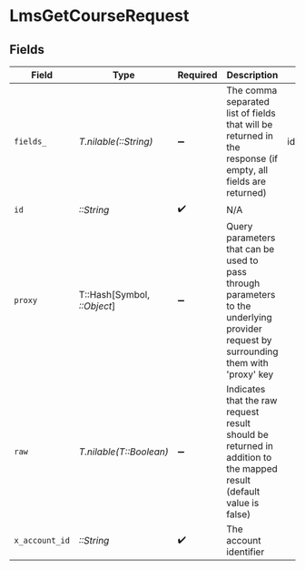 # LmsGetCourseRequest


## Fields

| Field                                                                                                                                                                                                                         | Type                                                                                                                                                                                                                          | Required                                                                                                                                                                                                                      | Description                                                                                                                                                                                                                   | Example                                                                                                                                                                                                                       |
| ----------------------------------------------------------------------------------------------------------------------------------------------------------------------------------------------------------------------------- | ----------------------------------------------------------------------------------------------------------------------------------------------------------------------------------------------------------------------------- | ----------------------------------------------------------------------------------------------------------------------------------------------------------------------------------------------------------------------------- | ----------------------------------------------------------------------------------------------------------------------------------------------------------------------------------------------------------------------------- | ----------------------------------------------------------------------------------------------------------------------------------------------------------------------------------------------------------------------------- |
| `fields_`                                                                                                                                                                                                                     | *T.nilable(::String)*                                                                                                                                                                                                         | :heavy_minus_sign:                                                                                                                                                                                                            | The comma separated list of fields that will be returned in the response (if empty, all fields are returned)                                                                                                                  | id,remote_id,external_reference,content_ids,remote_content_ids,title,description,languages,cover_url,url,active,duration,categories,skills,updated_at,created_at,content,provider,localizations,authors,unified_custom_fields |
| `id`                                                                                                                                                                                                                          | *::String*                                                                                                                                                                                                                    | :heavy_check_mark:                                                                                                                                                                                                            | N/A                                                                                                                                                                                                                           |                                                                                                                                                                                                                               |
| `proxy`                                                                                                                                                                                                                       | T::Hash[Symbol, *::Object*]                                                                                                                                                                                                   | :heavy_minus_sign:                                                                                                                                                                                                            | Query parameters that can be used to pass through parameters to the underlying provider request by surrounding them with 'proxy' key                                                                                          |                                                                                                                                                                                                                               |
| `raw`                                                                                                                                                                                                                         | *T.nilable(T::Boolean)*                                                                                                                                                                                                       | :heavy_minus_sign:                                                                                                                                                                                                            | Indicates that the raw request result should be returned in addition to the mapped result (default value is false)                                                                                                            |                                                                                                                                                                                                                               |
| `x_account_id`                                                                                                                                                                                                                | *::String*                                                                                                                                                                                                                    | :heavy_check_mark:                                                                                                                                                                                                            | The account identifier                                                                                                                                                                                                        |                                                                                                                                                                                                                               |